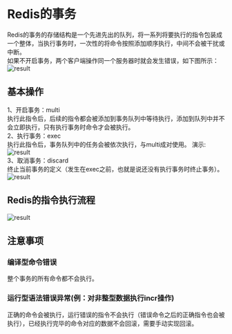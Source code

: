 # Redis的事务  
Redis的事务的存储结构是一个先进先出的队列，将一系列将要执行的指令包装成一个整体，当执行事务时，一次性的将命令按照添加顺序执行，中间不会被干扰或中断。  
如果不开启事务，两个客户端操作同一个服务器时就会发生错误，如下图所示：  
![result](https://static01.imgkr.com/temp/be0097d0899643a08217c414670c7d72.png)  
## 基本操作  
1、开启事务：multi  
执行此指令后，后续的指令都会被添加到事务队列中等待执行，添加到队列中并不会立即执行，只有执行事务时命令才会被执行。  
2、执行事务：exec  
执行此指令后，事务队列中的任务会被依次执行，与multi成对使用。
演示:  
![result](https://static01.imgkr.com/temp/ca3958742ef54c3999f5e674d7b083a5.png)  
3、取消事务：discard  
终止当前事务的定义（发生在exec之前，也就是说还没有执行事务时终止事务）。 
![result](https://static01.imgkr.com/temp/b55a5823a79a433f9d340d4abba1b0f7.png)  
## Redis的指令执行流程  
![result](https://static01.imgkr.com/temp/5098bd9f636144b88364b8a326058221.png)  

## 注意事项  
### 编译型命令错误  
整个事务的所有命令都不会执行。  
### 运行型语法错误异常(例：对非整型数据执行incr操作)  
正确的命令会被执行，运行错误的指令不会执行（错误命令之后的正确指令也会被执行），已经执行完毕的命令对应的数据不会回滚，需要手动实现回滚。  